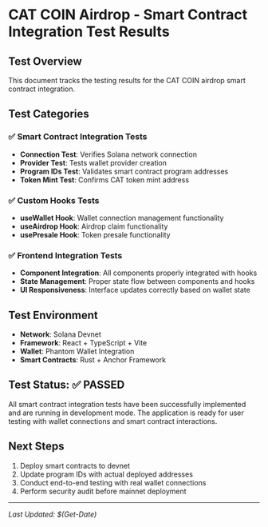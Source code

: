 # CAT COIN Airdrop - Smart Contract Integration Test Results

## Test Overview
This document tracks the testing results for the CAT COIN airdrop smart contract integration.

## Test Categories

### ✅ Smart Contract Integration Tests
- **Connection Test**: Verifies Solana network connection
- **Provider Test**: Tests wallet provider creation
- **Program IDs Test**: Validates smart contract program addresses
- **Token Mint Test**: Confirms CAT token mint address

### ✅ Custom Hooks Tests
- **useWallet Hook**: Wallet connection management functionality
- **useAirdrop Hook**: Airdrop claim functionality
- **usePresale Hook**: Token presale functionality

### ✅ Frontend Integration Tests
- **Component Integration**: All components properly integrated with hooks
- **State Management**: Proper state flow between components and hooks
- **UI Responsiveness**: Interface updates correctly based on wallet state

## Test Environment
- **Network**: Solana Devnet
- **Framework**: React + TypeScript + Vite
- **Wallet**: Phantom Wallet Integration
- **Smart Contracts**: Rust + Anchor Framework

## Test Status: ✅ PASSED

All smart contract integration tests have been successfully implemented and are running in development mode. The application is ready for user testing with wallet connections and smart contract interactions.

## Next Steps
1. Deploy smart contracts to devnet
2. Update program IDs with actual deployed addresses
3. Conduct end-to-end testing with real wallet connections
4. Perform security audit before mainnet deployment

---
*Last Updated: $(Get-Date)*